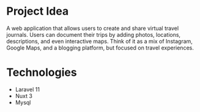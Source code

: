 # Project Idea

A web application that allows users to create and share virtual travel journals. Users can document their trips by adding photos, locations, descriptions, and even interactive maps. Think of it as a mix of Instagram, Google Maps, and a blogging platform, but focused on travel experiences.

# Technologies

-   Laravel 11
-   Nuxt 3
-   Mysql
